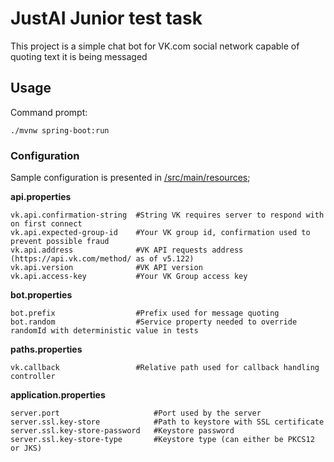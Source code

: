 # JustAI Junior test task
This project is a simple chat bot for VK.com social network capable of quoting text it is being messaged
## Usage
Command prompt:
```
./mvnw spring-boot:run
```
### Configuration
Sample configuration is presented in [/src/main/resources](/src/main/resources);


**api.properties**
```properties
vk.api.confirmation-string  #String VK requires server to respond with on first connect
vk.api.expected-group-id    #Your VK group id, confirmation used to prevent possible fraud
vk.api.address              #VK API requests address (https://api.vk.com/method/ as of v5.122)
vk.api.version              #VK API version
vk.api.access-key           #Your VK Group access key
```
**bot.properties**
```
bot.prefix                  #Prefix used for message quoting
bot.random                  #Service property needed to override randomId with deterministic value in tests
```
**paths.properties**
```
vk.callback                 #Relative path used for callback handling controller
```
**application.properties**
```
server.port                     #Port used by the server
server.ssl.key-store            #Path to keystore with SSL certificate
server.ssl.key-store-password   #Keystore password
server.ssl.key-store-type       #Keystore type (can either be PKCS12 or JKS)